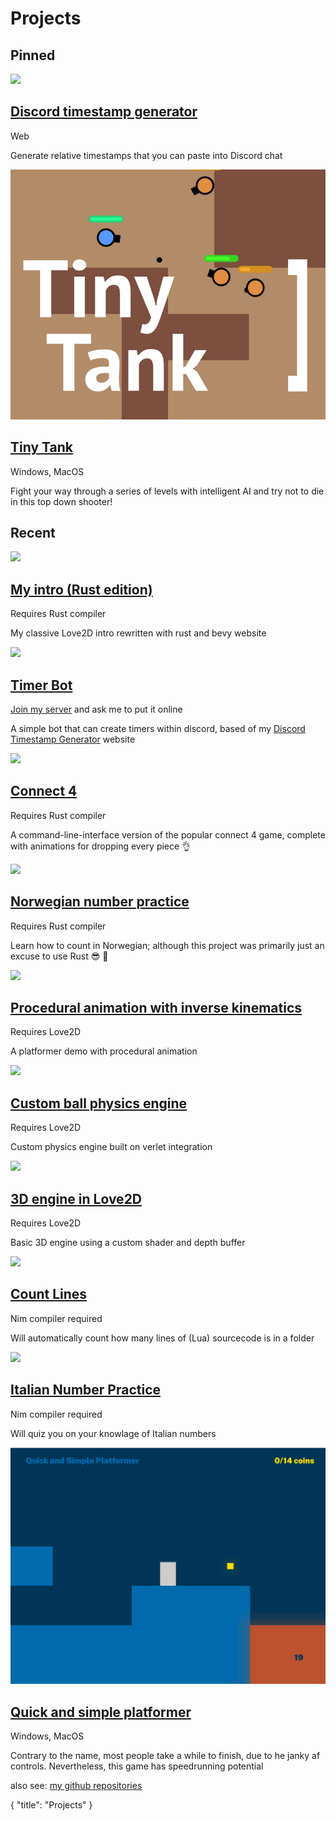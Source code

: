 # Projects

## Pinned 

<div class=largeLink>
	<a href="https://discordtimestampgenerator.netlify.app/">
		<img src="https://cdn.discordapp.com/attachments/577832597686583310/918749004714639400/Screen_Shot_2021-12-10_at_14.20.21.png		">
	</a>
	<div>
		<a href="https://discordtimestampgenerator.netlify.app/">
			<h2>Discord timestamp generator <span class="fas fa-external-link-alt"></h2>
		</a>
		<span class="tag">Web</span>
		<p>Generate relative timestamps that you can paste into Discord chat</p>
	</div>
</div>
<p></p>
<div class=largeLink>
	<a href="https://dot32.itch.io/tiny-tank">
		<img src="/projects/tinytankthumb.png">
	</a>
	<div>
		<a href="https://dot32.itch.io/tiny-tank">
			<h2>Tiny Tank <span class="fas fa-external-link-alt"></h2>
		</a>
		<span class="tag">Windows, MacOS</span>
		<p>Fight your way through a series of levels with intelligent AI and try not to die in this top down shooter!</p>
	</div>
</div>
<p></p>
<!-- <hr> -->

## Recent

<div class=largeLink>
	<a href="https://github.com/Dot32IsCool/dot32-intro-rs">
		<img src="https://cdn.discordapp.com/attachments/577832597686583310/976074056656887858/Screen_Shot_2022-05-17_at_18.44.55.png">
	</a>
	<div> 
		<a href="https://github.com/Dot32IsCool/dot32-intro-rs">
			<h2>My intro (Rust edition) <span class="fas fa-external-link-alt"></h2>
		</a>
		<span class="tag">Requires Rust compiler</span>
		<p>My classive Love2D intro rewritten with rust and bevy</a> website</p>
	</div>
</div>
<p></p>
<div class=largeLink>
	<a href="https://discord.com/api/oauth2/authorize?client_id=927501769272094720&permissions=274877991936&scope=bot">
		<img src="https://cdn.discordapp.com/attachments/577832597686583310/927860469522374676/Screen_Shot_2022-01-04_at_17.46.06.png">
	</a>
	<div> 
		<a href="https://discord.com/api/oauth2/authorize?client_id=927501769272094720&permissions=274877991936&scope=bot">
			<h2>Timer Bot <span class="fas fa-external-link-alt"></h2>
		</a>
		<span class="tag"><a href="https://discord.gg/Pswb8khdgQ">Join my server</a> and ask me to put it online</span>
		<p>A simple bot that can create timers within  discord, based of my <a href="https://discordtimestampgenerator.netlify.app/">Discord Timestamp Generator</a> website</p>
	</div>
</div>
<p></p>
<div class=largeLink>
	<a href="https://github.com/Dot32IsCool/comand-line-connect-4">
		<img src="https://cdn.discordapp.com/attachments/577832597686583310/927858316628070410/Screen_Shot_2022-01-04_at_17.37.30.png">
	</a>
	<div> 
		<a href="https://github.com/Dot32IsCool/comand-line-connect-4">
			<h2>Connect 4 <span class="fas fa-external-link-alt"></h2>
		</a>
		<span class="tag">Requires Rust compiler</span>
		<p>A command-line-interface version of the popular connect 4 game, complete with animations for dropping every piece 👌</p>
	</div>
</div>
<p></p>
<div class=largeLink>
	<a href="https://github.com/Dot32IsCool/norwegian-numbers">
		<img src="https://cdn.discordapp.com/attachments/577832597686583310/918064935395807273/Screen_Shot_2021-12-08_at_17.02.01.png">
	</a>
	<div> 
		<a href="https://github.com/Dot32IsCool/norwegian-numbers">
			<h2>Norwegian number practice <span class="fas fa-external-link-alt"></h2>
		</a>
		<span class="tag">Requires Rust compiler</span>
		<p>Learn how to count in Norwegian; although this project was primarily just an excuse to use Rust 😎 🦀</p>
	</div>
</div>
<p></p>
<div class=largeLink>
	<a href="https://github.com/Dot32IsCool/platformer">
		<img src="https://cdn.discordapp.com/attachments/577832597686583310/917718774134763520/Screen_Shot_2021-12-07_at_18.06.27.png">
	</a>
	<div> 
		<a href="https://github.com/Dot32IsCool/platformer">
			<h2>Procedural animation with inverse kinematics <span class="fas fa-external-link-alt"></h2>
		</a>
		<span class="tag">Requires Love2D</span>
		<p>A platformer demo with procedural animation</p>
	</div>
</div>
<p></p>
<div class=largeLink>
	<a href="https://github.com/Dot32IsCool/ball-physics-engine">
		<img src="https://cdn.discordapp.com/attachments/577832597686583310/906352104111734784/Screen_Shot_2021-11-06_at_9.19.19_am.png">
	</a>
	<div> 
		<a href="https://github.com/Dot32IsCool/ball-physics-engine">
			<h2>Custom ball physics engine <span class="fas fa-external-link-alt"></h2>
		</a>
		<span class="tag">Requires Love2D</span>
		<p>Custom physics engine built on verlet integration</p>
	</div>
</div>
<p></p>
<div class=largeLink>
	<a href="https://github.com/Dot32IsCool/3D-in-love2D">
		<img src="https://user-images.githubusercontent.com/61964090/127146335-16ba2a76-f36b-4096-8545-b18322c615cc.png">
	</a>
	<div>
		<a href="https://github.com/Dot32IsCool/3D-in-love2D">
			<h2>3D engine in Love2D <span class="fas fa-external-link-alt"></h2>
		</a>
		<span class="tag">Requires Love2D</span>
		<p>Basic 3D engine using a custom shader and depth buffer</p>
	</div>
</div>
<p></p>
<div class=largeLink>
	<a href="https://github.com/Dot32IsCool/count-lines">
		<img src="https://user-images.githubusercontent.com/61964090/123012218-7696b000-d3f4-11eb-8555-2cbff6a57586.png">
	</a>
	<div>
		<a href="https://github.com/Dot32IsCool/count-lines">
			<h2>Count Lines <span class="fas fa-external-link-alt"></h2>
		</a>
		<span class="tag">Nim compiler required</span>
		<p>Will automatically count how many lines of (Lua) sourcecode is in a folder</p>
	</div>
</div>
<p></p>
<div class=largeLink>
	<a href="https://github.com/Dot32IsCool/italian-numbers">
		<img src="https://user-images.githubusercontent.com/61964090/123534049-b2ab7700-d74c-11eb-8888-3e9799c9cb45.png">
	</a>
	<div>
		<a href="https://github.com/Dot32IsCool/italian-numbers">
			<h2>Italian Number Practice <span class="fas fa-external-link-alt"></h2>
		</a>
		<span class="tag">Nim compiler required</span>
		<p>Will quiz you on your knowlage of Italian numbers</p>
	</div>
</div>
<p></p>
<div class=largeLink>
	<a href="https://github.com/Dot32IsCool/QuickAndSimplePlatformer-Game">
		<img src="/projects/q&spthumb.png">
	</a>
	<div>
		<a href="https://github.com/Dot32IsCool/QuickAndSimplePlatformer-Game">
			<h2>Quick and simple platformer <span class="fas fa-external-link-alt"></h2>
		</a>
		<span class="tag">Windows, MacOS</span>
		<p>Contrary to the name, most people take a while to finish, due to he janky af controls. Nevertheless, this game has speedrunning potential</p>
	</div>
</div>

also see: [my github repositories](https://github.com/Dot32IsCool?tab=repositories)

<div id="json">
  {
    "title": "Projects"
  }
</div>